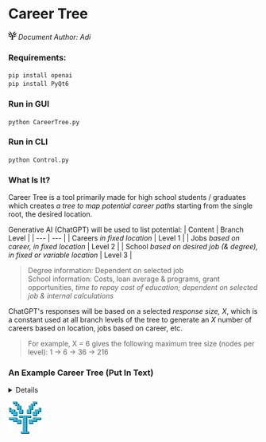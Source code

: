 # Career Tree
![Career Tree](https://github.com/O-79/CareerTree-py/blob/master/resources/icon_base_black.png?raw=true)<em> Document Author: Adi</em>

<h3>Requirements:</h3>
<code>pip install openai
pip install PyQt6</code>

<h3>Run in GUI</h3>
<code>python CareerTree.py</code>

<h3>Run in CLI</h3>
<code>python Control.py</code>

<h3>What Is It?</h3>

Career Tree is a tool primarily made for high school students / graduates which creates *a tree to map potential career paths* starting from the single root, the desired location.

Generative AI (ChatGPT) will be used to list potential:
| Content | Branch Level |
| --- | --- |
| Careers *in fixed location* | Level 1 |
| Jobs *based on career, in fixed location* | Level 2 |
| School *based on desired job (& degree), in fixed or variable location* | Level 3 |
> Degree information: Dependent on selected job\
> School information: Costs, loan average & programs, grant opportunities, *time to repay cost of education; dependent on selected job & internal calculations*

ChatGPT's responses will be based on a selected *response size, X*, which is a constant used at all branch levels of the tree to generate an *X* number of careers based on location, jobs based on career, etc.
> For example, X = 6 gives the following maximum tree size (nodes per level): 1 -> 6 -> 36 -> 216

<h3>An Example Career Tree (Put In Text)</h3>
<details>
  ┄┄┄┄┄┄┄┄┄┄┄┄┄┄┄┄┄┄┄┄┄┄┄┄┄┄┄┄┄┄┄┄<br/>
  Powered by: gpt-3.5-turbo<br/>
  Response Size: <b>4</b><br/>
  ┄┄┄┄┄┄┄┄┄┄┄┄┄┄┄┄┄┄┄┄┄┄┄┄┄┄┄┄┄┄┄┄<br/>
  <b>LOCATION:</b> North Carolina<br/>
  &emsp;&emsp;&emsp;╍┫ <b>CAREER:</b> Medical<br/>
  &emsp;&emsp;&emsp;╍&emsp;&emsp;&emsp;╍┫ <b>JOB:</b> Nurse<br/>
  &emsp;&emsp;&emsp;╍&emsp;&emsp;&emsp;╍┫ <b>JOB:</b> General Practitioner<br/>
  &emsp;&emsp;&emsp;╍&emsp;&emsp;&emsp;╍┫ <b>JOB:</b> Dentist<br/>
  &emsp;&emsp;&emsp;╍&emsp;&emsp;&emsp;╍┫ <b>JOB:</b> Veterinarian<br/>
  &emsp;&emsp;&emsp;╍&emsp;&emsp;&emsp;╍&emsp;&emsp;&emsp;╍═ <em>Salary:</em>  $$$<br/>
  &emsp;&emsp;&emsp;╍&emsp;&emsp;&emsp;╍&emsp;&emsp;&emsp;╍┫ <b>COLLEGE:</b> Duke University<br/>
  &emsp;&emsp;&emsp;╍&emsp;&emsp;&emsp;╍&emsp;&emsp;&emsp;╍&emsp;&emsp;&emsp;╍═ <em>Requirements:</em>   XYZ<br/>
  &emsp;&emsp;&emsp;╍&emsp;&emsp;&emsp;╍&emsp;&emsp;&emsp;╍&emsp;&emsp;&emsp;╍═ <em>Tuition:</em>        $$$<br/>
  &emsp;&emsp;&emsp;╍&emsp;&emsp;&emsp;╍&emsp;&emsp;&emsp;╍&emsp;&emsp;&emsp;╍═ <em>Avg. Loan:</em>      $$$<br/>
  &emsp;&emsp;&emsp;╍&emsp;&emsp;&emsp;╍&emsp;&emsp;&emsp;╍&emsp;&emsp;&emsp;╍═ <em>Loan Programs:</em>  A, B, C, X, Y, Z<br/>
  &emsp;&emsp;&emsp;╍&emsp;&emsp;&emsp;╍&emsp;&emsp;&emsp;╍&emsp;&emsp;&emsp;╍═ <em>Time to Repay:</em>  X.Y months<br/>
  &emsp;&emsp;&emsp;╍&emsp;&emsp;&emsp;╍&emsp;&emsp;&emsp;╍┫ <b>COLLEGE:</b> University of North Carolina at Chapel Hill<br/>
  &emsp;&emsp;&emsp;╍&emsp;&emsp;&emsp;╍&emsp;&emsp;&emsp;╍┫ <b>COLLEGE:</b> Wake Forest University<br/>
  &emsp;&emsp;&emsp;╍&emsp;&emsp;&emsp;╍&emsp;&emsp;&emsp;╍┫ <b>COLLEGE:</b> East Carolina University<br/>
  &emsp;&emsp;&emsp;╍┫ <b>CAREER:</b> Data Scientist<br/>
  &emsp;&emsp;&emsp;╍┫ <b>CAREER:</b> Software Engineering<br/>
  &emsp;&emsp;&emsp;╍&emsp;&emsp;&emsp;╍┫ <b>JOB:</b> Frontend Developer<br/>
  &emsp;&emsp;&emsp;╍&emsp;&emsp;&emsp;╍┫ <b>JOB:</b> Backend Developer<br/>
  &emsp;&emsp;&emsp;╍&emsp;&emsp;&emsp;╍┫ <b>JOB:</b> Cybersecurity Specialist<br/>
  &emsp;&emsp;&emsp;╍&emsp;&emsp;&emsp;╍&emsp;&emsp;&emsp;╍═ <em>Salary:</em>  $$$<br/>
  &emsp;&emsp;&emsp;╍&emsp;&emsp;&emsp;╍&emsp;&emsp;&emsp;╍┫ <b>COLLEGE:</b> North Carolina State University<br/>
  &emsp;&emsp;&emsp;╍&emsp;&emsp;&emsp;╍&emsp;&emsp;&emsp;╍&emsp;&emsp;&emsp;╍═ <em>Requirements:</em>   XYZ<br/>
  &emsp;&emsp;&emsp;╍&emsp;&emsp;&emsp;╍&emsp;&emsp;&emsp;╍&emsp;&emsp;&emsp;╍═ <em>Tuition:</em>        $$$<br/>
  &emsp;&emsp;&emsp;╍&emsp;&emsp;&emsp;╍&emsp;&emsp;&emsp;╍&emsp;&emsp;&emsp;╍═ <em>Avg. Loan:</em>      $$$<br/>
  &emsp;&emsp;&emsp;╍&emsp;&emsp;&emsp;╍&emsp;&emsp;&emsp;╍&emsp;&emsp;&emsp;╍═ <em>Loan Programs:</em>  A, B, C, X, Y, Z<br/>
  &emsp;&emsp;&emsp;╍&emsp;&emsp;&emsp;╍&emsp;&emsp;&emsp;╍&emsp;&emsp;&emsp;╍═ <em>Time to Repay:</em>  X.Y months<br/>
  &emsp;&emsp;&emsp;╍&emsp;&emsp;&emsp;╍&emsp;&emsp;&emsp;╍┫ <b>COLLEGE:</b> University of North Carolina at Chapel Hill<br/>
  &emsp;&emsp;&emsp;╍&emsp;&emsp;&emsp;╍&emsp;&emsp;&emsp;╍┫ <b>COLLEGE:</b> University of North Carolina at Charlotte<br/>
  &emsp;&emsp;&emsp;╍&emsp;&emsp;&emsp;╍&emsp;&emsp;&emsp;╍&emsp;&emsp;&emsp;╍═ <em>Requirements:</em>   XYZ<br/>
  &emsp;&emsp;&emsp;╍&emsp;&emsp;&emsp;╍&emsp;&emsp;&emsp;╍&emsp;&emsp;&emsp;╍═ <em>Tuition:</em>        $$$<br/>
  &emsp;&emsp;&emsp;╍&emsp;&emsp;&emsp;╍&emsp;&emsp;&emsp;╍&emsp;&emsp;&emsp;╍═ <em>Avg. Loan:</em>      $$$<br/>
  &emsp;&emsp;&emsp;╍&emsp;&emsp;&emsp;╍&emsp;&emsp;&emsp;╍&emsp;&emsp;&emsp;╍═ <em>Loan Programs:</em>  A, B, C, X, Y, Z<br/>
  &emsp;&emsp;&emsp;╍&emsp;&emsp;&emsp;╍&emsp;&emsp;&emsp;╍&emsp;&emsp;&emsp;╍═ <em>Time to Repay:</em>  X.Y months<br/>
  &emsp;&emsp;&emsp;╍&emsp;&emsp;&emsp;╍&emsp;&emsp;&emsp;╍┫ <b>COLLEGE:</b> Duke University<br/>
  &emsp;&emsp;&emsp;╍&emsp;&emsp;&emsp;╍┫ <b>JOB:</b> Videogame Developer<br/>
  &emsp;&emsp;&emsp;╍┫ <b>CAREER:</b> Marketing<br/>
  ┄┄┄┄┄┄┄┄┄┄┄┄┄┄┄┄┄┄┄┄┄┄┄┄┄┄┄┄┄┄┄┄<br/>
</details>

![Career Tree](https://github.com/O-79/CareerTree-py/blob/master/resources/icon_full_borderless_shadow.png?raw=true)
